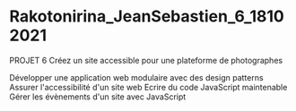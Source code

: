 # Rakotonirina_JeanSebastien_6_18102021

PROJET 6 Créez un site accessible pour une plateforme de photographes

Développer une application web modulaire avec des design patterns
Assurer l'accessibilité d'un site web
Ecrire du code JavaScript maintenable
Gérer les évènements d'un site avec JavaScript
